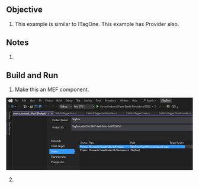 ## Objective 

1. This example is similar to ITagOne. This example has Provider also.


## Notes
1. 

## Build and Run
1. Make this an MEF component.

![Mef Component](images/50_50_MakeMEFComponent.png)

2.  